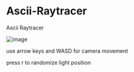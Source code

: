 # Ascii-Raytracer
Ascii Raytracer

![image](https://user-images.githubusercontent.com/92955915/233810733-2350afb5-62a0-4018-b934-0880b032f94f.png)


use arrow keys and WASD for camera movement

press r to randomize light position